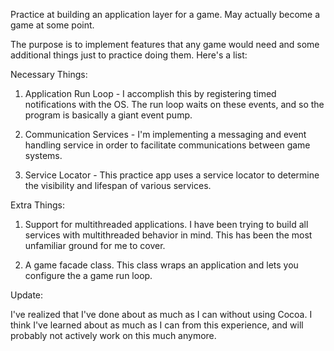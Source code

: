 Practice at building an application layer for a game. May actually become a game at some point.

The purpose is to implement features that any game would need and some additional things just to practice doing them. Here's a list:

Necessary Things:

1) Application Run Loop - I accomplish this by registering timed notifications with the OS. The run loop waits on these events, and so the program is basically a giant event pump.

2) Communication Services - I'm implementing a messaging and event handling service in order to facilitate communications between game systems.

3) Service Locator - This practice app uses a service locator to determine the visibility and lifespan of various services.


Extra Things:

1) Support for multithreaded applications. I have been trying to build all services with multithreaded behavior in mind. This has been the most unfamiliar ground for me to cover.

2) A game facade class. This class wraps an application and lets you configure the a game run loop.

Update:

I've realized that I've done about as much as I can without using Cocoa. I think I've learned about as much as I can from this experience, and will probably not actively work on this much anymore.
